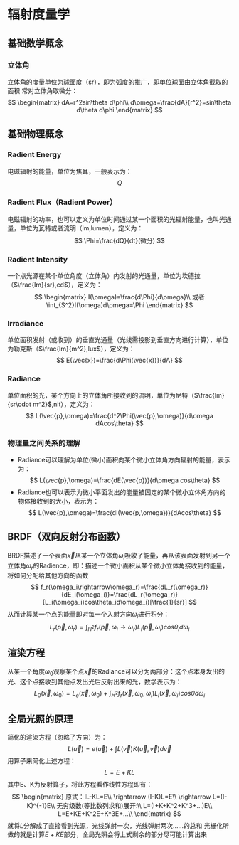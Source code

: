 # 辐射度量学

## 基础数学概念
### 立体角
立体角的度量单位为球面度（sr），即为弧度的推广，即单位球面由立体角截取的面积
常对立体角取微分：
$$
\begin{matrix}
dA=r^2sin\theta d\phi\\
d\omega=\frac{dA}{r^2}=sin\theta d\theta d\phi
\end{matrix}
$$
## 基础物理概念
### Radient Energy
电磁辐射的能量，单位为焦耳，一般表示为： 
$$
Q
$$
### Radient Flux（Radient Power）
电磁辐射的功率，也可以定义为单位时间通过某一个面积的光辐射能量，也叫光通量，单位为瓦特或者流明（lm,lumen），定义为：
$$
\Phi=\frac{dQ}{dt}(微分)
$$
### Radient Intensity
一个点光源在某个单位角度（立体角）内发射的光通量，单位为坎德拉（$\frac{lm}{sr},cd$），定义为：
$$
\begin{matrix}
I(\omega)=\frac{d\Phi}{d\omega}\\
或者\int_{S^2}I(\omega)d\omega=\Phi
\end{matrix}
$$
### Irradiance
单位面积发射（或收到）的垂直光通量（光线需投影到垂直方向进行计算），单位为勒克斯（$\frac{lm}{m^2},lux$），定义为：
$$
E(\vec{x})=\frac{d\Phi(\vec{x})}{dA}
$$
### Radiance
单位面积的光，某个方向上的立体角所接收到的流明，单位为尼特（$\frac{lm}{sr\cdot m^2}$,nit），定义为：
$$
L(\vec{p},\omega)=\frac{d^2\Phi(\vec{p},\omega)}{d\omega dAcos\theta}
$$
### 物理量之间关系的理解
+ Radiance可以理解为单位(微小)面积向某个微小立体角方向辐射的能量，表示为：
$$
L(\vec{p},\omega)=\frac{dE(\vec{p})}{d\omega cos\theta}
$$
+ Radiance也可以表示为微小平面发出的能量被固定的某个微小立体角方向的物体接收到的大小，表示为：
$$
L(\vec{p},\omega)=\frac{dI(\vec{p,\omega})}{dAcos\theta}
$$

## BRDF（双向反射分布函数）
BRDF描述了一个表面$\vec{x}$从某一个立体角$\omega_i$吸收了能量，再从该表面发射到另一个立体角$\omega_r$的Radience，即：描述一个微小面积从某个微小立体角接收到的能量，将如何分配给其他方向的函数
$$
f_r(\omega_i\rightarrow\omega_r)=\frac{dL_r(\omega_r)}{dE_i(\omega_i)}=\frac{dL_r(\omega_r)}{L_i(\omega_i)cos\theta_id\omega_i}[\frac{1}{sr}]
$$
从而计算某一个点的能量即对每一个入射方向$\omega_i$进行积分：
$$
L_r(\vec{p},\omega_r)=\int_{H^2}f_r(\vec{p},\omega_i\rightarrow\omega_r)L_i(\vec{p},\omega_i)cos\theta_id\omega_i
$$
## 渲染方程
从某一个角度$\omega_0$观察某个点$\vec{x}$的Radiance可以分为两部分：这个点本身发出的光、这个点接收到其他点发出光后反射出来的光，数学表示为：
$$
L_0(\vec{x},\omega_0)=L_e(\vec{x},\omega_0)+\int_{H^2} f_r(\vec{x},\omega_0,\omega_i)L_i(\vec{x},\omega_i)cos\theta d\omega_i
$$
## 全局光照的原理
简化的渲染方程（忽略了方向）为：
$$
L(\vec{u})=e(\vec{u})+\int L(\vec{v})K(\vec{u},\vec{v})d\vec{v}
$$
用算子来简化上述方程：
$$
L=E+KL
$$
其中E、K为反射算子，将此方程看作线性方程即有：
$$
\begin{matrix}
原式：IL-KL=E\\
\rightarrow (I-K)L=E\\
\rightarrow L=(I-K)^{-1}E\\
无穷级数(等比数列求和)展开:\\
L=(I+K+K^2+K^3+...)E\\
L=E+KE+K^2E+K^3E+...\\
\end{matrix}
$$
就将$L$分解成了直接看到光源，光线弹射一次，光线弹射两次......的总和
光栅化所做的就是计算$E+KE$部分，全局光照会将上式剩余的部分尽可能计算出来
